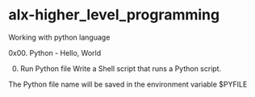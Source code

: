 # alx-higher_level_programming
Working with python language

0x00. Python - Hello, World

0. Run Python file
Write a Shell script that runs a Python script.

The Python file name will be saved in the environment variable $PYFILE

